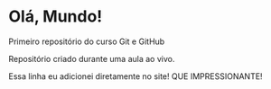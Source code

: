 # Olá, Mundo!
 Primeiro repositório do curso Git e GitHub

 Repositório criado durante uma aula ao vivo. 
 
 Essa linha eu adicionei diretamente no site! QUE IMPRESSIONANTE!
